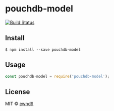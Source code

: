 # pouchdb-model

[![Build Status](https://travis-ci.org/ewnd9/pouchdb-model.svg?branch=master)](https://travis-ci.org/ewnd9/pouchdb-model)

## Install

```
$ npm install --save pouchdb-model
```

## Usage

```js
const pouchdb-model = require('pouchdb-model');
```

## License

MIT © [ewnd9](http://ewnd9.com)
